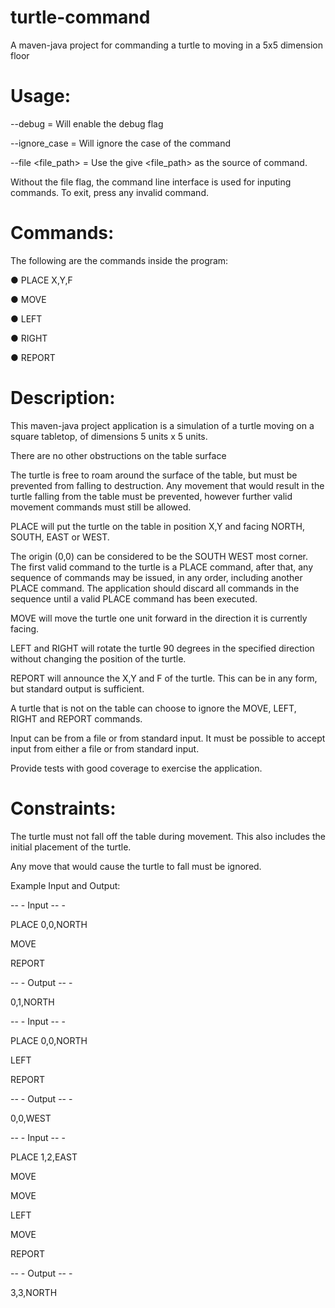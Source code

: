 # turtle-command
A maven-java project for commanding a turtle to moving in a 5x5 dimension floor

# Usage:

--debug = Will enable the debug flag

--ignore_case = Will ignore the case of the command

--file <file_path> = Use the give <file_path> as the source of command.

Without the file flag, the command line interface is used for inputing commands. To exit, press any invalid command.

# Commands:

The following are the commands inside the program:

● PLACE X,Y,F

● MOVE

● LEFT

● RIGHT

● REPORT

# Description:

This maven-java project application is a simulation of a turtle moving on a square tabletop, of dimensions 5 units
x 5 units.

There are no other obstructions on the table surface

The turtle is free to roam around the surface of the table, but must be prevented from
falling to destruction. Any movement that would result in the turtle falling from the table
must be prevented, however further valid movement commands must still be allowed.

PLACE will put the turtle on the table in position X,Y and facing NORTH, SOUTH, EAST or
WEST.

The origin (0,0) can be considered to be the SOUTH WEST most corner.
The first valid command to the turtle is a PLACE command, after that, any sequence of
commands may be issued, in any order, including another PLACE command. The application
should discard all commands in the sequence until a valid PLACE command has been
executed.

MOVE will move the turtle one unit forward in the direction it is currently facing.

LEFT and RIGHT will rotate the turtle 90 degrees in the specified direction without changing
the position of the turtle.

REPORT will announce the X,Y and F of the turtle. This can be in any form, but standard
output is sufficient.

A turtle that is not on the table can choose to ignore the MOVE, LEFT, RIGHT and REPORT
commands.

Input can be from a file or from standard input. It must be possible to accept input from
either a file or from standard input.

Provide tests with good coverage to exercise the application.

# Constraints:
The turtle must not fall off the table during movement. This also includes the initial
placement of the turtle.

Any move that would cause the turtle to fall must be ignored.

Example Input and Output:

-- - Input -- -

PLACE 0,0,NORTH

MOVE

REPORT

-- - Output -- -

0,1,NORTH

-- - Input -- -

PLACE 0,0,NORTH

LEFT

REPORT

-- - Output -- -

0,0,WEST

-- - Input -- -

PLACE 1,2,EAST

MOVE

MOVE

LEFT

MOVE

REPORT

-- - Output -- -

3,3,NORTH
